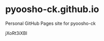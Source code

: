 # pyoosho-ck.github.io
Personal GitHub Pages site for pyoosho-ck







































jXoRt3iXBI
